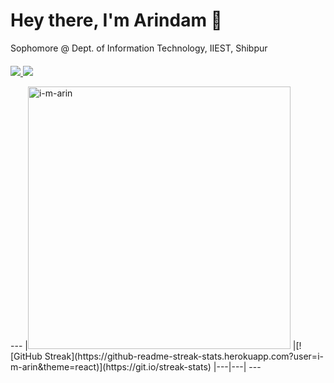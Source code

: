<h1 align="left">Hey there, I'm Arindam 👋</h1>

Sophomore @ Dept. of Information Technology, IIEST, Shibpur
<br>
<p align="left" style="margin-top:20px;">

<a href="https://www.linkedin.com/in/arindam-majumder-a96b591b8/">
<img src="https://img.shields.io/badge/linkedin-%230077B5.svg?&style=for-the-badge&logo=linkedin&logoColor=white"></img>
</a>

<!--
<a href="https://drive.google.com/file/d/1bOCzg5n2gz0x1i8YebIBgFRepbG7uz1n/view?usp=sharing">
<img src="https://img.shields.io/badge/resume-pdf-%23181717.svg?&style=for-the-badge&logoColor=white">
</img>
</a>
--!>

<a href="mailto:imarindam2000@gmail.com">
<img src="https://img.shields.io/badge/gmail-D14836?&style=for-the-badge&logo=gmail&logoColor=white"></img>
</a>
                                                                                                    
</p> 


---

|<img src="https://github-readme-stats.vercel.app/api?username=i-m-arin&count_private=true&show_icons=true&theme=gotham" alt="i-m-arin" width="420"> |[![GitHub Streak](https://github-readme-streak-stats.herokuapp.com?user=i-m-arin&theme=react)](https://git.io/streak-stats)
|---|---|
 
 ---
